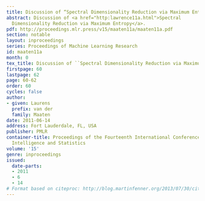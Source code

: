 ```yaml
---
title: Discussion of “Spectral Dimensionality Reduction via Maximum Entropy”
abstract: Discussion of <a href="http:lawrence11a.html">Spectral
  Dimensionality Reduction via Maximum Entropy</a>.
pdf: http://proceedings.mlr.press/v15/maaten11a/maaten11a.pdf
section: notable
layout: inproceedings
series: Proceedings of Machine Learning Research
id: maaten11a
month: 0
tex_title: Discussion of ``Spectral Dimensionality Reduction via Maximum Entropy''
firstpage: 60
lastpage: 62
page: 60-62
order: 60
cycles: false
author:
- given: Laurens
  prefix: van der
  family: Maaten
date: 2011-06-14
address: Fort Lauderdale, FL, USA
publisher: PMLR
container-title: Proceedings of the Fourteenth International Conference on Artificial
  Intelligence and Statistics
volume: '15'
genre: inproceedings
issued:
  date-parts:
  - 2011
  - 6
  - 14
# Format based on citeproc: http://blog.martinfenner.org/2013/07/30/citeproc-yaml-for-bibliographies/
---
```

